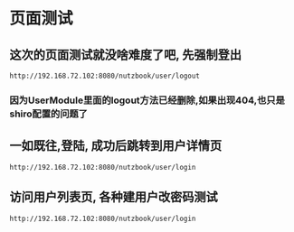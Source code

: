 # 页面测试

## 这次的页面测试就没啥难度了吧, 先强制登出

```
http://192.168.72.102:8080/nutzbook/user/logout
```

### 因为UserModule里面的logout方法已经删除,如果出现404,也只是shiro配置的问题了

## 一如既往,登陆, 成功后跳转到用户详情页

```
http://192.168.72.102:8080/nutzbook/user/login
```

## 访问用户列表页, 各种建用户改密码测试

```
http://192.168.72.102:8080/nutzbook/user/login
```